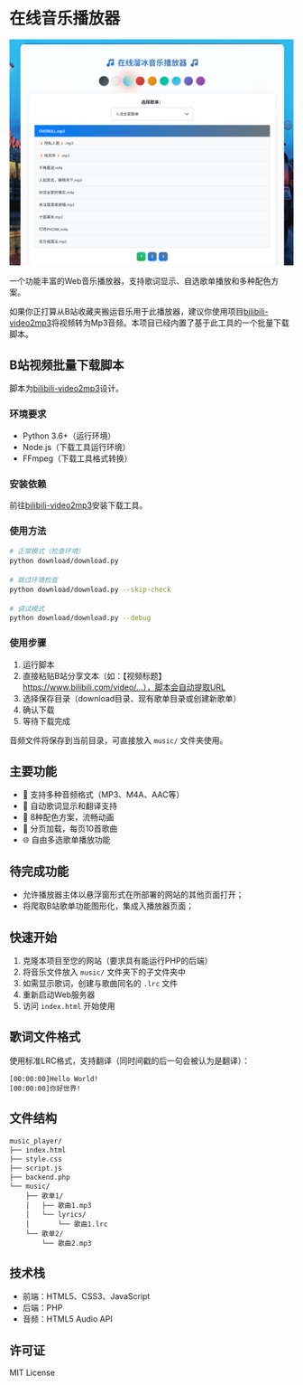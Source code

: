 # 在线音乐播放器

![示例图片](test.png)

一个功能丰富的Web音乐播放器，支持歌词显示、自选歌单播放和多种配色方案。

如果你正打算从B站收藏夹搬运音乐用于此播放器，建议你使用项目[bilibili-video2mp3](https://github.com/wxsms/bilibili-video2mp3)将视频转为Mp3音频。本项目已经内置了基于此工具的一个批量下载脚本。

## B站视频批量下载脚本

脚本为[bilibili-video2mp3](https://github.com/wxsms/bilibili-video2mp3)设计。

### 环境要求
- Python 3.6+（运行环境）
- Node.js（下载工具运行环境）
- FFmpeg（下载工具格式转换）

### 安装依赖

前往[bilibili-video2mp3](https://github.com/wxsms/bilibili-video2mp3)安装下载工具。

### 使用方法
```bash
# 正常模式（检查环境）
python download/download.py

# 跳过环境检查
python download/download.py --skip-check

# 调试模式
python download/download.py --debug
```

### 使用步骤
1. 运行脚本
2. 直接粘贴B站分享文本（如：【视频标题】 https://www.bilibili.com/video/...），脚本会自动提取URL
3. 选择保存目录（download目录、现有歌单目录或创建新歌单）
4. 确认下载
5. 等待下载完成

音频文件将保存到当前目录，可直接放入 `music/` 文件夹使用。

## 主要功能

- 🎵 支持多种音频格式（MP3、M4A、AAC等）
- 📄 自动歌词显示和翻译支持
- 🎨 8种配色方案，流畅动画
- 📱 分页加载，每页10首歌曲
- 🌐 自由多选歌单播放功能

## 待完成功能

- 允许播放器主体以悬浮窗形式在所部署的网站的其他页面打开；
- 将爬取B站歌单功能图形化，集成入播放器页面；

## 快速开始

1. 克隆本项目至您的网站（要求具有能运行PHP的后端）
2. 将音乐文件放入 `music/` 文件夹下的子文件夹中
3. 如需显示歌词，创建与歌曲同名的 `.lrc` 文件
4. 重新启动Web服务器
5. 访问 `index.html` 开始使用

## 歌词文件格式

使用标准LRC格式，支持翻译（同时间戳的后一句会被认为是翻译）：

```
[00:00:00]Hello World!
[00:00:00]你好世界!
```

## 文件结构

```
music_player/
├── index.html
├── style.css
├── script.js
├── backend.php
└── music/
    ├── 歌单1/
    │   ├── 歌曲1.mp3
    │   └── lyrics/
    │       └── 歌曲1.lrc
    └── 歌单2/
        └── 歌曲2.mp3
```

## 技术栈

- 前端：HTML5、CSS3、JavaScript
- 后端：PHP
- 音频：HTML5 Audio API

## 许可证

MIT License
